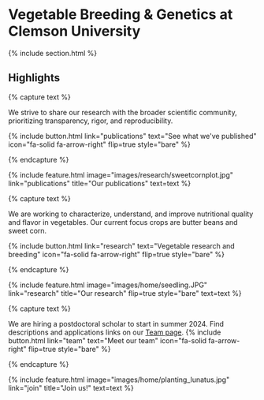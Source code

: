 ---
---

# Vegetable Breeding & Genetics at Clemson University

{% include section.html %}

## Highlights

{% capture text %}

We strive to share our research with the broader scientific community, prioritizing transparency, rigor, and reproducibility.

{%
  include button.html
  link="publications"
  text="See what we've published"
  icon="fa-solid fa-arrow-right"
  flip=true
  style="bare"
%}

{% endcapture %}

{%
  include feature.html
  image="images/research/sweetcornplot.jpg"
  link="publications"
  title="Our publications"
  text=text
%}

{% capture text %}

We are working to characterize, understand, and improve nutritional quality and flavor in vegetables. Our current focus crops are butter beans and sweet corn.

{%
  include button.html
  link="research"
  text="Vegetable research and breeding"
  icon="fa-solid fa-arrow-right"
  flip=true
  style="bare"
%}

{% endcapture %}

{%
  include feature.html
  image="images/home/seedling.JPG"
  link="research"
  title="Our research"
  flip=true
  style="bare"
  text=text
%}

{% capture text %}

We are hiring a postdoctoral scholar to start in summer 2024. Find descriptions and applications links on our [Team page](team).
{%
  include button.html
  link="team"
  text="Meet our team"
  icon="fa-solid fa-arrow-right"
  flip=true
  style="bare"
%}

{% endcapture %}

{%
  include feature.html
  image="images/home/planting_lunatus.jpg"
  link="join"
  title="Join us!"
  text=text
%}
